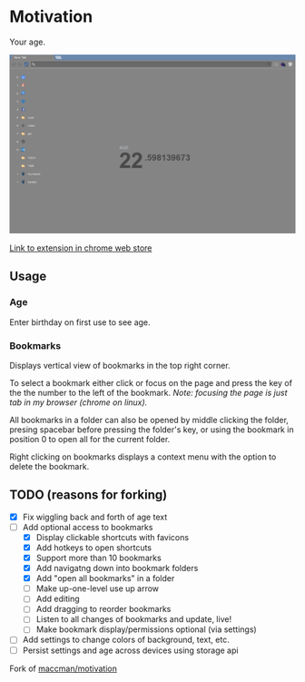 Motivation
========

Your age.


![](extension/screenshot.png)

[Link to extension in chrome web store](https://chrome.google.com/webstore/detail/motivation-devm33-fork/edaphnidncfdooaldnhdmijjephlbehh)

## Usage

### Age
Enter birthday on first use to see age.

### Bookmarks
Displays vertical view of bookmarks in the top right corner.

To select a bookmark either click or focus on the page and press the key
of the the number to the left of the bookmark.
*Note: focusing the page is just tab in my browser (chrome on linux).*

All bookmarks in a folder can also be opened by middle clicking the folder,
presing spacebar before pressing the folder's key, or using the bookmark in
position 0 to open all for the current folder.

Right clicking on bookmarks displays a context menu with the option to delete
the bookmark.

## TODO (reasons for forking)

- [x] Fix wiggling back and forth of age text
- [ ] Add optional access to bookmarks
    - [x] Display clickable shortcuts with favicons
    - [x] Add hotkeys to open shortcuts
    - [x] Support more than 10 bookmarks
    - [x] Add navigatng down into bookmark folders
    - [x] Add "open all bookmarks" in a folder
    - [ ] Make up-one-level use up arrow
    - [ ] Add editing
    - [ ] Add dragging to reorder bookmarks
    - [ ] Listen to all changes of bookmarks and update, live!
    - [ ] Make bookmark display/permissions optional (via settings)
- [ ] Add settings to change colors of background, text, etc.
- [ ] Persist settings and age across devices using storage api

Fork of [maccman/motivation](https://github.com/maccman/motivation)
